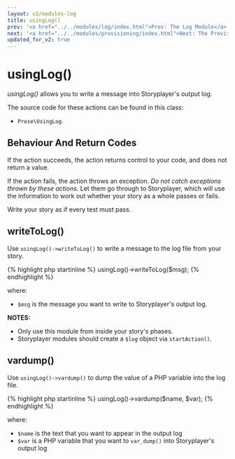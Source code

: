 ```yaml
---
layout: v2/modules-log
title: usingLog()
prev: '<a href="../../modules/log/index.html">Prev: The Log Module</a>'
next: '<a href="../../modules/provisioning/index.html">Next: The Provisioning Module</a>'
updated_for_v2: true
---
```


# usingLog()

_usingLog()_ allows you to write a message into Storyplayer's output log.

The source code for these actions can be found in this class:

* `Prose\UsingLog`.

## Behaviour And Return Codes

If the action succeeds, the action returns control to your code, and does not return a value.

If the action fails, the action throws an exception. _Do not catch exceptions thrown by these actions._ Let them go through to Storyplayer, which will use the information to work out whether your story as a whole passes or fails.

Write your story as if every test must pass.

## writeToLog()

Use `usingLog()->writeToLog()` to write a message to the log file from your story.

{% highlight php startinline %}
usingLog()->writeToLog($msg);
{% endhighlight %}

where:

* `$msg` is the message you want to write to Storyplayer's output log.

__NOTES:__

* Only use this module from inside your story's phases.
* Storyplayer modules should create a `$log` object via `startAction()`.

## vardump()

Use `usingLog()->vardump()` to dump the value of a PHP variable into the log file.

{% highlight php startinline %}
usingLog()->vardump($name, $var);
{% endhighlight %}

where:

* `$name` is the text that you want to appear in the output log
* `$var` is a PHP variable that you want to `var_dump()` into Storyplayer's output log